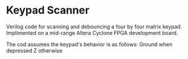 Keypad Scanner
==============

Verilog code for scanning and debouncing a four by four matrix keypad.
Implimented on a mid-range Altera Cyclone FPGA development board.

The cod assumes the keypad's behavior is as follows: 
Ground when depressed 
Z otherwise




